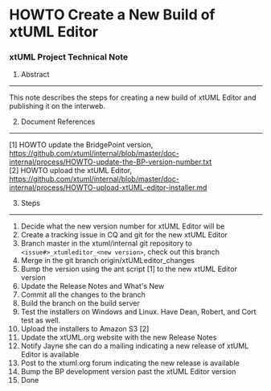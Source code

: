 # HOWTO Create a New Build of xtUML Editor
### xtUML Project Technical Note

1. Abstract
-----------
This note describes the steps for creating a new build of xtUML Editor and 
publishing it on the interweb.

2. Document References
----------------------
[1] HOWTO update the BridgePoint version, https://github.com/xtuml/internal/blob/master/doc-internal/process/HOWTO-update-the-BP-version-number.txt  
[2] HOWTO upload the xtUML Editor, https://github.com/xtuml/internal/blob/master/doc-internal/process/HOWTO-upload-xtUML-editor-installer.md   

3. Steps
-------------
1.  Decide what the new version number for xtUML Editor will be  
2.  Create a tracking issue in CQ and git for the new xtUML Editor  
3.  Branch master in the xtuml/internal git repository to ```<issue#>_xtumleditor_<new version>```, check out this branch  
4.  Merge in the git branch origin/xtUMLeditor_changes  
5.  Bump the version using the ant script [1] to the new xtUML Editor version  
6.  Update the Release Notes and What's New  
7.  Commit all the changes to the branch  
8.  Build the branch on the build server  
9.  Test the installers on Windows and Linux.  Have Dean, Robert, and Cort test as well.  
10. Upload the installers to Amazon S3 [2]  
11. Update the xtUML.org website with the new Release Notes  
12. Notify Jayne she can do a mailing indicating a new release of xtUML Editor is available  
13. Post to the xtuml.org forum indicating the new release is available  
14. Bump the BP development version past the xtUML Editor version  
15. Done
